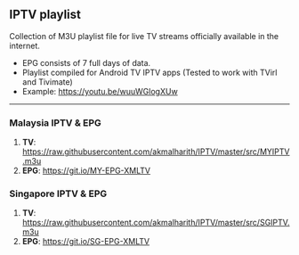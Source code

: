 ## IPTV playlist
Collection of M3U playlist file for live TV streams officially available in the internet.
- EPG consists of 7 full days of data.
- Playlist compiled for Android TV IPTV apps (Tested to work with TVirl and Tivimate)
- Example: https://youtu.be/wuuWGlogXUw
___
### Malaysia IPTV & EPG 

1. **TV**: https://raw.githubusercontent.com/akmalharith/IPTV/master/src/MYIPTV.m3u
1. **EPG**: https://git.io/MY-EPG-XMLTV

### Singapore IPTV & EPG

1. **TV**: https://raw.githubusercontent.com/akmalharith/IPTV/master/src/SGIPTV.m3u
1. **EPG**: https://git.io/SG-EPG-XMLTV
